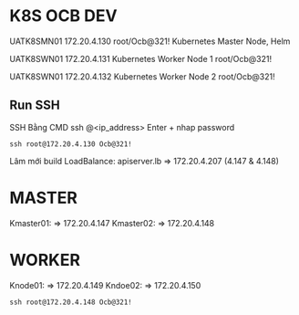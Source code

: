 # K8S OCB DEV
UATK8SMN01
172.20.4.130
root/Ocb@321!
Kubernetes Master Node, Helm

UATK8SWN01
172.20.4.131
Kubernetes Worker Node 1
root/Ocb@321!

UATK8SWN01
172.20.4.132
Kubernetes Worker Node 2
root/Ocb@321!

## Run SSH
SSH Bằng CMD
ssh <user>@<ip_address>
Enter + nhap password

`ssh root@172.20.4.130
Ocb@321!`




Lâm mới build
LoadBalance: apiserver.lb => 172.20.4.207
(4.147 & 4.148)

MASTER
==
Kmaster01: => 172.20.4.147
Kmaster02: => 172.20.4.148

WORKER
==
Knode01: => 172.20.4.149
Kndoe02: => 172.20.4.150

`
ssh root@172.20.4.148
Ocb@321!
`